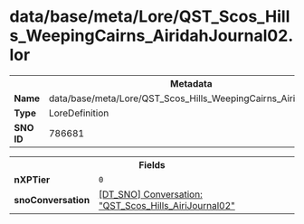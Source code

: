 <h1>data/base/meta/Lore/QST_Scos_Hills_WeepingCairns_AiridahJournal02.lor</h1><table><tr><th colspan="100%">Metadata</th></tr><tr><td><b>Name</b></td><td>data/base/meta/Lore/QST_Scos_Hills_WeepingCairns_AiridahJournal02.lor</td></tr><tr><td><b>Type</b></td><td>LoreDefinition</td></tr><tr><td><b>SNO ID</b></td><td>786681</td></tr></table>

<table><tr><th colspan="100%">Fields</th></tr><tr><td><b>nXPTier</b></td><td><code>0</code></td></tr><tr><td><b>snoConversation</b></td><td><a href="..\Conversation\QST_Scos_Hills_AiriJournal02.cnv">[DT_SNO] Conversation: "QST_Scos_Hills_AiriJournal02"</a></td></tr></table>

